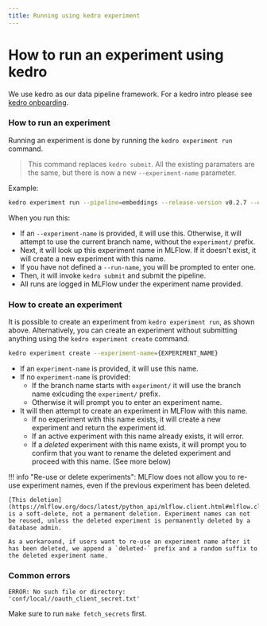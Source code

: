 ```yaml
---
title: Running using kedro experiment
---
```


# How to run an experiment using kedro


We use kedro as our data pipeline framework. For a kedro intro please see [kedro onboarding](https://docs.dev.everycure.org/onboarding/kedro/#pipeline-framework-kedro).



### How to run an experiment

Running an experiment is done by running the `kedro experiment run` command.


> This command replaces `kedro submit`. All the existing paramaters are the same, but there is now a new `--experiment-name` parameter.


Example:
```bash
kedro experiment run --pipeline=embeddings --release-version v0.2.7 --environment=cloud --experiment-name=af-test-gcs-5 --run-name=run-1
```

When you run this:
- If an `--experiment-name` is provided, it will use this. Otherwise, it will attempt to use the current branch name, without the `experiment/` prefix. 
- Next, it will look up this experiment name in MLFlow. If it doesn't exist, it will create a new experiment with this name.
- If you have not defined a `--run-name`, you will be prompted to enter one.
- Then, it will invoke `kedro submit` and submit the pipeline.
- All runs are logged in MLFlow under the experiment name provided.



### How to create an experiment

It is possible to create an experiment from `kedro experiment run`, as shown above. Alternatively, you can create an experiment without submitting anything using the `kedro experiment create` command.

```bash
kedro experiment create --experiment-name={EXPERIMENT_NAME}
```

- If an `experiment-name` is provided, it will use this name.
- If no `experiment-name` is provided:  
  - If the branch name starts with `experiment/` it will use the branch name exlcuding the `experiment/` prefix.
  - Otherwise it will prompt you to enter an experiment name.
- It will then attempt to create an experiment in MLFlow with this name. 
  - If no experiment with this name exists, it will create a new experiment and return the experiment id.
  - If an active experiment with this name already exists, it will error.
  - If a _deleted_ experiment with this name exists, it will prompt you to confirm that you want to rename the deleted experiment and proceed with this name. (See more below)

!!! info "Re-use or delete experiments": 
    MLFlow does not allow you to re-use experiment names, even if the previous experiment has been deleted.
    
    [This deletion](https://mlflow.org/docs/latest/python_api/mlflow.client.html#mlflow.client.MlflowClient.delete_experiment) is a soft-delete, not a permanent deletion. Experiment names can not be reused, unless the deleted experiment is permanently deleted by a database admin.
        
    As a workaround, if users want to re-use an experiment name after it has been deleted, we append a `deleted-` prefix and a random suffix to the deleted experiment name.

### Common errors

```
ERROR: No such file or directory: 'conf/local//oauth_client_secret.txt'  
```

Make sure to run `make fetch_secrets` first.